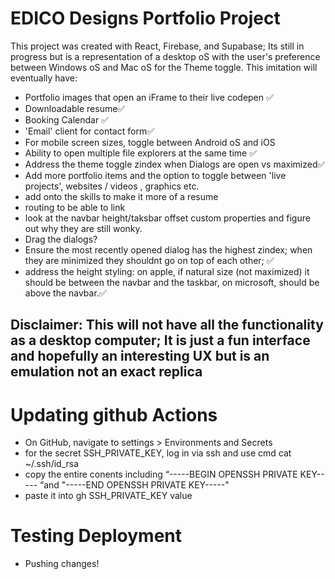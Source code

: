 # EDICO Designs Portfolio Project

This project was created with React, Firebase, and Supabase; Its still in progress but is a representation of a desktop oS with the user's preference between Windows oS and Mac oS for the Theme toggle. This imitation will eventually have:

- Portfolio images that open an iFrame to their live codepen ✅
- Downloadable resume✅
- Booking Calendar ✅
- 'Email' client for contact form✅
- For mobile screen sizes, toggle between Android oS and iOS
- Ability to open multiple file explorers at the same time ✅
- Address the theme toggle zindex when Dialogs are open vs maximized✅
- Add more portfolio items and the option to toggle between 'live projects', websites / videos , graphics etc.
- add onto the skills to make it more of a resume
- routing to be able to link
- look at the navbar height/taksbar offset custom properties and figure out why they are still wonky.
- Drag the dialogs?
- Ensure the most recently opened dialog has the highest zindex; when they are minimized they shouldnt go on top of each other; ✅
- address the height styling: on apple, if natural size (not maximized) it should be between the navbar and the taskbar, on microsoft, should be above the navbar.✅

## Disclaimer: This will not have all the functionality as a desktop computer; It is just a fun interface and hopefully an interesting UX but is an emulation not an exact replica

# Updating github Actions

- On GitHub, navigate to settings > Environments and Secrets
- for the secret SSH_PRIVATE_KEY, log in via ssh and use cmd cat ~/.ssh/id_rsa
- copy the entire conents including “-----BEGIN OPENSSH PRIVATE KEY----- “and "-----END OPENSSH PRIVATE KEY-----"
- paste it into gh SSH_PRIVATE_KEY value

# Testing Deployment

- Pushing changes!
